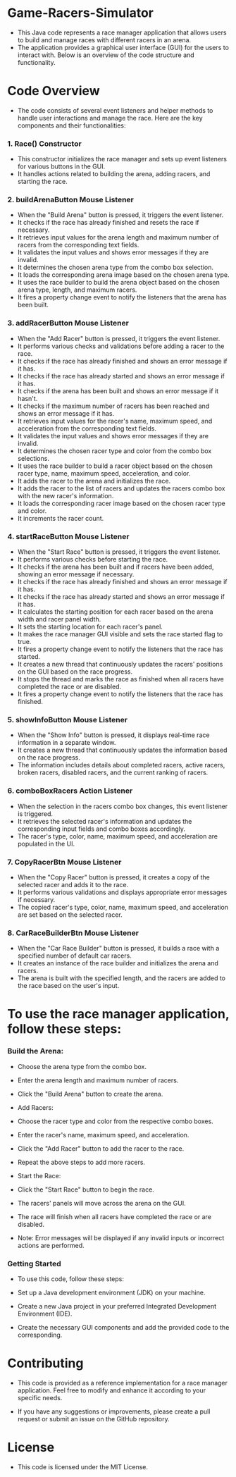 # Game-Racers-Simulator
- This Java code represents a race manager application that allows users to build and manage races with different racers in an arena.
- The application provides a graphical user interface  (GUI) for the users to interact with. Below is an overview of the code structure and functionality.

# Code Overview
- The code consists of several event listeners and helper methods to handle user interactions and manage the race. Here are the key components and their functionalities:

### 1. Race() Constructor
- This constructor initializes the race manager and sets up event listeners for various buttons in the GUI.
- It handles actions related to building the arena, adding racers, and starting the race.
### 2. buildArenaButton Mouse Listener
- When the "Build Arena" button is pressed, it triggers the event listener.
- It checks if the race has already finished and resets the race if necessary.
- It retrieves input values for the arena length and maximum number of racers from the corresponding text fields.
- It validates the input values and shows error messages if they are invalid.
- It determines the chosen arena type from the combo box selection.
- It loads the corresponding arena image based on the chosen arena type.
- It uses the race builder to build the arena object based on the chosen arena type, length, and maximum racers.
- It fires a property change event to notify the listeners that the arena has been built.
### 3. addRacerButton Mouse Listener
- When the "Add Racer" button is pressed, it triggers the event listener.
- It performs various checks and validations before adding a racer to the race.
- It checks if the race has already finished and shows an error message if it has.
- It checks if the race has already started and shows an error message if it has.
- It checks if the arena has been built and shows an error message if it hasn't.
- It checks if the maximum number of racers has been reached and shows an error message if it has.
- It retrieves input values for the racer's name, maximum speed, and acceleration from the corresponding text fields.
- It validates the input values and shows error messages if they are invalid.
- It determines the chosen racer type and color from the combo box selections.
- It uses the race builder to build a racer object based on the chosen racer type, name, maximum speed, acceleration, and color.
- It adds the racer to the arena and initializes the race.
- It adds the racer to the list of racers and updates the racers combo box with the new racer's information.
- It loads the corresponding racer image based on the chosen racer type and color.
- It increments the racer count.
### 4. startRaceButton Mouse Listener
- When the "Start Race" button is pressed, it triggers the event listener.
- It performs various checks before starting the race.
- It checks if the arena has been built and if racers have been added, showing an error message if necessary.
- It checks if the race has already finished and shows an error message if it has.
- It checks if the race has already started and shows an error message if it has.
- It calculates the starting position for each racer based on the arena width and racer panel width.
- It sets the starting location for each racer's panel.
- It makes the race manager GUI visible and sets the race started flag to true.
- It fires a property change event to notify the listeners that the race has started.
- It creates a new thread that continuously updates the racers' positions on the GUI based on the race progress.
- It stops the thread and marks the race as finished when all racers have completed the race or are disabled.
- It fires a property change event to notify the listeners that the race has finished.

### 5. showInfoButton Mouse Listener
- When the "Show Info" button is pressed, it displays real-time race information in a separate window.
- It creates a new thread that continuously updates the information based on the race progress.
- The information includes details about completed racers, active racers, broken racers, disabled racers, and the current ranking of racers.
### 6. comboBoxRacers Action Listener
- When the selection in the racers combo box changes, this event listener is triggered.
- It retrieves the selected racer's information and updates the corresponding input fields and combo boxes accordingly.
- The racer's type, color, name, maximum speed, and acceleration are populated in the UI.
### 7. CopyRacerBtn Mouse Listener
- When the "Copy Racer" button is pressed, it creates a copy of the selected racer and adds it to the race.
- It performs various validations and displays appropriate error messages if necessary.
- The copied racer's type, color, name, maximum speed, and acceleration are set based on the selected racer.
### 8. CarRaceBuilderBtn Mouse Listener
- When the "Car Race Builder" button is pressed, it builds a race with a specified number of default car racers.
- It creates an instance of the race builder and initializes the arena and racers.
- The arena is built with the specified length, and the racers are added to the race based on the user's input.


# To use the race manager application, follow these steps:

### Build the Arena:
- Choose the arena type from the combo box.
- Enter the arena length and maximum number of racers.
- Click the "Build Arena" button to create the arena.
- Add Racers:

- Choose the racer type and color from the respective combo boxes.
- Enter the racer's name, maximum speed, and acceleration.
- Click the "Add Racer" button to add the racer to the race.
- Repeat the above steps to add more racers.
- Start the Race:

- Click the "Start Race" button to begin the race.
- The racers' panels will move across the arena on the GUI.
- The race will finish when all racers have completed the race or are disabled.
- Note: Error messages will be displayed if any invalid inputs or incorrect actions are performed.

### Getting Started
- To use this code, follow these steps:

- Set up a Java development environment (JDK) on your machine.
- Create a new Java project in your preferred Integrated Development Environment (IDE).
- Create the necessary GUI components and add the provided code to the corresponding.

# Contributing
- This code is provided as a reference implementation for a race manager application. Feel free to modify and enhance it according to your specific needs.

- If you have any suggestions or improvements, please create a pull request or submit an issue on the GitHub repository.

# License
- This code is licensed under the MIT License.

